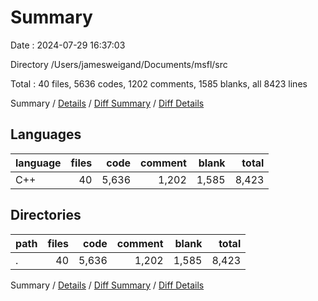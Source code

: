 # Summary

Date : 2024-07-29 16:37:03

Directory /Users/jamesweigand/Documents/msfl/src

Total : 40 files,  5636 codes, 1202 comments, 1585 blanks, all 8423 lines

Summary / [Details](details.md) / [Diff Summary](diff.md) / [Diff Details](diff-details.md)

## Languages
| language | files | code | comment | blank | total |
| :--- | ---: | ---: | ---: | ---: | ---: |
| C++ | 40 | 5,636 | 1,202 | 1,585 | 8,423 |

## Directories
| path | files | code | comment | blank | total |
| :--- | ---: | ---: | ---: | ---: | ---: |
| . | 40 | 5,636 | 1,202 | 1,585 | 8,423 |

Summary / [Details](details.md) / [Diff Summary](diff.md) / [Diff Details](diff-details.md)